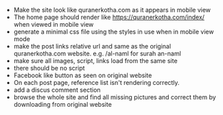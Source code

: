  - Make the site look like quranerkotha.com as it appears in mobile view
 - The home page should render like https://quranerkotha.com/index/ when viewed in mobile view
 - generate a minimal css file using the styles in use when in mobile view mode
 - make the post links relative url and same as the original quranerkotha.com website. e.g. /al-naml for surah an-naml
 - make sure all images, script, links load from the same site
 - there should be no script
 - Facebook like button as seen on original website
 - On each post page, reference list isn't rendering correctly.
 - add a discus comment section
 - browse the whole site and find all missing pictures and correct them by downloading from original website
